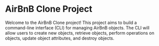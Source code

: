 # AirBnB Clone Project

Welcome to the AirBnB Clone project! This project aims to build a command-line interface (CLI) for managing AirBnB objects. The CLI will allow users to create new objects, retrieve objects, perform operations on objects, update object attributes, and destroy objects.
